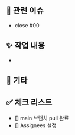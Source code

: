 ## 📌 관련 이슈
<!-- 이슈 완료 전이면 close 없이 #00만 작성해주세요 -->
- close #00

## ✨ 작업 내용
<!-- 작업한 내용을 명확히 요약해주세요 (예: 기능 추가/수정/제거, 리팩토링 등) -->
- 

## 💬 기타
<!-- 참고할 내용 -->


## ✅ 체크 리스트
- [] main 브랜치 pull 완료
- [] Assignees 설정
